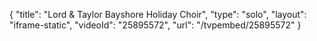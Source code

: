 {
    "title": "Lord & Taylor Bayshore Holiday Choir",
    "type": "solo",
    "layout": "iframe-static",
    "videoId": "25895572",
    "url": "\/tvpembed\/25895572"
}